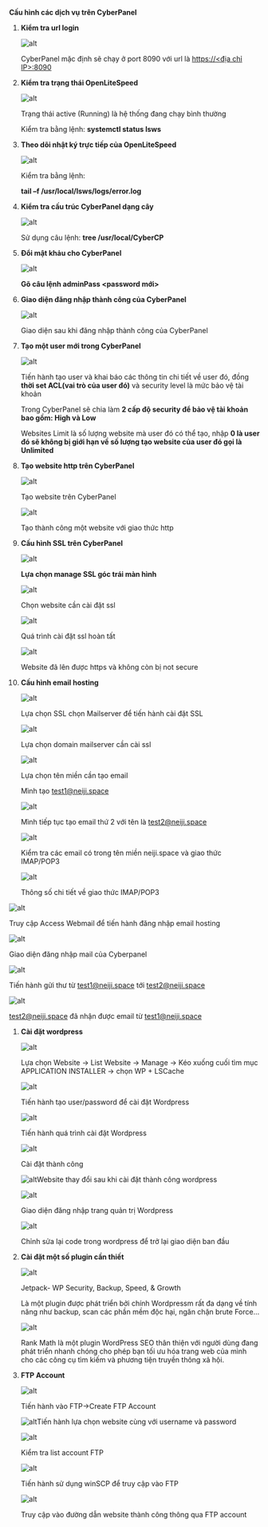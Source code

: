 ﻿**Cấu hình các dịch vụ trên CyberPanel**

1. **Kiểm tra url login**

   ![alt](https://github.com/Kun2003/Vietnix/blob/main/Tuần%202/CyberPanel/hinh%20anh/Aspose.Words.29c24d6c-bdbe-4cdb-ad25-6786e8da7486.001.png)

   CyberPanel mặc định sẽ chạy ở port 8090 với url là [https://<địa chỉ IP>:8090](https://14.225.206.83:8090)

1. **Kiểm tra trạng thái OpenLiteSpeed**

   ![alt](https://github.com/Kun2003/Vietnix/blob/main/Tuần%202/CyberPanel/hinh%20anh/Aspose.Words.29c24d6c-bdbe-4cdb-ad25-6786e8da7486.002.png)

   Trạng thái active (Running) là hệ thống đang chạy bình thường

   Kiểm tra bằng lệnh: **systemctl status lsws**





1. **Theo dõi nhật ký trực tiếp của OpenLiteSpeed**

   ![alt](https://github.com/Kun2003/Vietnix/blob/main/Tuần%202/CyberPanel/hinh%20anh/Aspose.Words.29c24d6c-bdbe-4cdb-ad25-6786e8da7486.003.png)

   Kiểm tra bằng lệnh: 

   **tail –f /usr/local/lsws/logs/error.log**

1. **Kiểm tra cấu trúc CyberPanel dạng cây**

   ![alt](https://github.com/Kun2003/Vietnix/blob/main/Tuần%202/CyberPanel/hinh%20anh/Aspose.Words.29c24d6c-bdbe-4cdb-ad25-6786e8da7486.004.png)

   Sử dụng câu lệnh: **tree /usr/local/CyberCP**

1. **Đổi mật khảu cho CyberPanel**

   ![alt](https://github.com/Kun2003/Vietnix/blob/main/Tuần%202/CyberPanel/hinh%20anh/Aspose.Words.29c24d6c-bdbe-4cdb-ad25-6786e8da7486.005.png)

   **Gõ câu lệnh adminPass <password mới>**

1. **Giao diện đăng nhập thành công của CyberPanel**

   ![alt](https://github.com/Kun2003/Vietnix/blob/main/Tuần%202/CyberPanel/hinh%20anh/Aspose.Words.29c24d6c-bdbe-4cdb-ad25-6786e8da7486.006.png)

   Giao diện sau khi đăng nhập thành công của CyberPanel














1. **Tạo một user mới trong CyberPanel**

   ![alt](https://github.com/Kun2003/Vietnix/blob/main/Tuần%202/CyberPanel/hinh%20anh/Aspose.Words.29c24d6c-bdbe-4cdb-ad25-6786e8da7486.007.png)

   Tiến hành tạo user và khai báo các thông tin chi tiết về user đó, đồng **thời set ACL(vai trò của user đó)** và security level là mức bảo vệ tài khoản

   Trong CyberPanel sẽ chia làm **2 cấp độ security để bảo vệ tài khoản bao gồm: High và Low**

   Websites Limit là số lượng website mà user đó có thể tạo, nhập **0 là user đó sẽ không bị giới hạn về số lượng tạo website của user đó gọi là Unlimited**





1. **Tạo website http trên CyberPanel**

   ![alt](https://github.com/Kun2003/Vietnix/blob/main/Tuần%202/CyberPanel/hinh%20anh/Aspose.Words.29c24d6c-bdbe-4cdb-ad25-6786e8da7486.008.png)

   Tạo website trên CyberPanel

   ![alt](https://github.com/Kun2003/Vietnix/blob/main/Tuần%202/CyberPanel/hinh%20anh/Aspose.Words.29c24d6c-bdbe-4cdb-ad25-6786e8da7486.009.png)

   Tạo thành công một website với giao thức http







1. **Cấu hình SSL trên CyberPanel**

   ![alt](https://github.com/Kun2003/Vietnix/blob/main/Tuần%202/CyberPanel/hinh%20anh/Aspose.Words.29c24d6c-bdbe-4cdb-ad25-6786e8da7486.010.png)

   **Lựa chọn manage SSL góc trái màn hình**

   ![alt](https://github.com/Kun2003/Vietnix/blob/main/Tuần%202/CyberPanel/hinh%20anh/Aspose.Words.29c24d6c-bdbe-4cdb-ad25-6786e8da7486.011.png)

   Chọn website cần cài đặt ssl

   ![alt](https://github.com/Kun2003/Vietnix/blob/main/Tuần%202/CyberPanel/hinh%20anh/Aspose.Words.29c24d6c-bdbe-4cdb-ad25-6786e8da7486.012.png)

   Quá trình cài đặt ssl hoàn tất

   ![alt](https://github.com/Kun2003/Vietnix/blob/main/Tuần%202/CyberPanel/hinh%20anh/Aspose.Words.29c24d6c-bdbe-4cdb-ad25-6786e8da7486.013.png)

   Website đã lên được https và không còn bị not secure











1. **Cấu hình email hosting**

   ![alt](https://github.com/Kun2003/Vietnix/blob/main/Tuần%202/CyberPanel/hinh%20anh/Aspose.Words.29c24d6c-bdbe-4cdb-ad25-6786e8da7486.014.png)

   Lựa chọn SSL chọn Mailserver để tiến hành cài đặt SSL

   ![alt](https://github.com/Kun2003/Vietnix/blob/main/Tuần%202/CyberPanel/hinh%20anh/Aspose.Words.29c24d6c-bdbe-4cdb-ad25-6786e8da7486.015.png)

   Lựa chọn domain mailserver cần cài ssl 


   ![alt](https://github.com/Kun2003/Vietnix/blob/main/Tuần%202/CyberPanel/hinh%20anh/Aspose.Words.29c24d6c-bdbe-4cdb-ad25-6786e8da7486.016.png)

   Lựa chọn tên miền cần tạo email

   Mình tạo <test1@neiji.space> 

   ![alt](https://github.com/Kun2003/Vietnix/blob/main/Tuần%202/CyberPanel/hinh%20anh/Aspose.Words.29c24d6c-bdbe-4cdb-ad25-6786e8da7486.017.png)

   Mình tiếp tục tạo email thứ 2 với tên là <test2@neiji.space> 

   ![alt](https://github.com/Kun2003/Vietnix/blob/main/Tuần%202/CyberPanel/hinh%20anh/Aspose.Words.29c24d6c-bdbe-4cdb-ad25-6786e8da7486.018.png)

   Kiểm tra các email có trong tên miền neiji.space và giao thức IMAP/POP3 

   ![alt](https://github.com/Kun2003/Vietnix/blob/main/Tuần%202/CyberPanel/hinh%20anh/Aspose.Words.29c24d6c-bdbe-4cdb-ad25-6786e8da7486.019.png)

   Thông số chi tiết về giao thức IMAP/POP3


![alt](https://github.com/Kun2003/Vietnix/blob/main/Tuần%202/CyberPanel/hinh%20anh/Aspose.Words.29c24d6c-bdbe-4cdb-ad25-6786e8da7486.020.png)

Truy cập Access Webmail để tiến hành đăng nhập email hosting

![alt](https://github.com/Kun2003/Vietnix/blob/main/Tuần%202/CyberPanel/hinh%20anh/Aspose.Words.29c24d6c-bdbe-4cdb-ad25-6786e8da7486.021.png)

Giao diện đăng nhập mail của Cyberpanel

![alt](https://github.com/Kun2003/Vietnix/blob/main/Tuần%202/CyberPanel/hinh%20anh/Aspose.Words.29c24d6c-bdbe-4cdb-ad25-6786e8da7486.022.png)

Tiến hành gửi thư từ <test1@neiji.space> tới <test2@neiji.space> 

![alt](https://github.com/Kun2003/Vietnix/blob/main/Tuần%202/CyberPanel/hinh%20anh/Aspose.Words.29c24d6c-bdbe-4cdb-ad25-6786e8da7486.023.png)

<test2@neiji.space> đã nhận được email từ <test1@neiji.space> 

1. **Cài đặt wordpress** 

   ![alt](https://github.com/Kun2003/Vietnix/blob/main/Tuần%202/CyberPanel/hinh%20anh/Aspose.Words.29c24d6c-bdbe-4cdb-ad25-6786e8da7486.024.png)

   Lựa chọn Website -> List Website -> Manage -> Kéo xuống cuối tìm mục APPLICATION INSTALLER -> chọn WP + LSCache

   ![alt](https://github.com/Kun2003/Vietnix/blob/main/Tuần%202/CyberPanel/hinh%20anh/Aspose.Words.29c24d6c-bdbe-4cdb-ad25-6786e8da7486.025.png)

   Tiến hành tạo user/password để cài đặt Wordpress

   ![alt](https://github.com/Kun2003/Vietnix/blob/main/Tuần%202/CyberPanel/hinh%20anh/Aspose.Words.29c24d6c-bdbe-4cdb-ad25-6786e8da7486.026.png)

   Tiến hành quá trình cài đặt Wordpress

   ![alt](https://github.com/Kun2003/Vietnix/blob/main/Tuần%202/CyberPanel/hinh%20anh/Aspose.Words.29c24d6c-bdbe-4cdb-ad25-6786e8da7486.027.png)

   Cài đặt thành công

   ![alt](https://github.com/Kun2003/Vietnix/blob/main/Tuần%202/CyberPanel/hinh%20anh/Aspose.Words.29c24d6c-bdbe-4cdb-ad25-6786e8da7486.028.png)Website thay đổi sau khi cài đặt thành công wordpress

   ![alt](https://github.com/Kun2003/Vietnix/blob/main/Tuần%202/CyberPanel/hinh%20anh/Aspose.Words.29c24d6c-bdbe-4cdb-ad25-6786e8da7486.029.png)

   Giao diện đăng nhập trang quản trị Wordpress

   ![alt](https://github.com/Kun2003/Vietnix/blob/main/Tuần%202/CyberPanel/hinh%20anh/Aspose.Words.29c24d6c-bdbe-4cdb-ad25-6786e8da7486.030.png)

   Chỉnh sửa lại code trong wordpress để trở lại giao diện ban đầu

1. **Cài đặt một số plugin cần thiết**

   ![alt](https://github.com/Kun2003/Vietnix/blob/main/Tuần%202/CyberPanel/hinh%20anh/Aspose.Words.29c24d6c-bdbe-4cdb-ad25-6786e8da7486.031.png)

   Jetpack- WP Security, Backup, Speed, & Growth

   Là một plugin được phát triển bởi chính Wordpressm rất đa dạng về tính năng như backup, scan các phần mềm độc hại, ngăn chặn brute Force…

   ![alt](https://github.com/Kun2003/Vietnix/blob/main/Tuần%202/CyberPanel/hinh%20anh/Aspose.Words.29c24d6c-bdbe-4cdb-ad25-6786e8da7486.032.png)

   Rank Math là một plugin WordPress SEO thân thiện với người dùng đang phát triển nhanh chóng cho phép bạn tối ưu hóa trang web của mình cho các công cụ tìm kiếm và phương tiện truyền thông xã hội.

1. **FTP Account**

   ![alt](https://github.com/Kun2003/Vietnix/blob/main/Tuần%202/CyberPanel/hinh%20anh/Aspose.Words.29c24d6c-bdbe-4cdb-ad25-6786e8da7486.033.png)

   Tiến hành vào FTP->Create FTP Account

   ![alt](https://github.com/Kun2003/Vietnix/blob/main/Tuần%202/CyberPanel/hinh%20anh/Aspose.Words.29c24d6c-bdbe-4cdb-ad25-6786e8da7486.034.png)Tiến hành lựa chọn website cùng với username và password

   ![alt](https://github.com/Kun2003/Vietnix/blob/main/Tuần%202/CyberPanel/hinh%20anh/Aspose.Words.29c24d6c-bdbe-4cdb-ad25-6786e8da7486.035.png)

   Kiểm tra list account FTP

   ![alt](https://github.com/Kun2003/Vietnix/blob/main/Tuần%202/CyberPanel/hinh%20anh/Aspose.Words.29c24d6c-bdbe-4cdb-ad25-6786e8da7486.036.png)

   Tiến hành sử dụng winSCP để truy cập vào FTP

   ![alt](https://github.com/Kun2003/Vietnix/blob/main/Tuần%202/CyberPanel/hinh%20anh/Aspose.Words.29c24d6c-bdbe-4cdb-ad25-6786e8da7486.037.png)

   Truy cập vào đường dẫn website thành công thông qua FTP account
